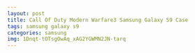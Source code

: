 ```yaml
---
layout: post
title: Call Of Duty Modern Warfare3 Samsung Galaxy S9 Case
tags: samsung galaxy s9
categories: samsung
img: 1Dnqt-tOTsgOwAq_xAG2YGWMN2JN-tarq
---
```


